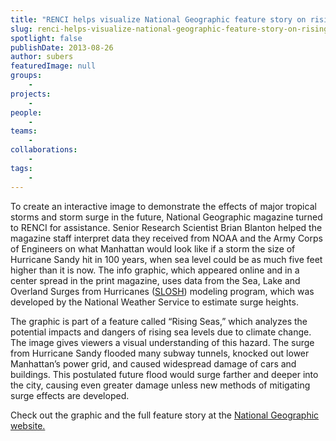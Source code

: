 ```yaml
---
title: "RENCI helps visualize National Geographic feature story on rising seas"
slug: renci-helps-visualize-national-geographic-feature-story-on-rising-seas-2
spotlight: false
publishDate: 2013-08-26
author: subers
featuredImage: null
groups:
    - 
projects:
    - 
people:
    - 
teams: 
    - 
collaborations:
    - 
tags:
    - 
---
```

To create an interactive image to demonstrate the effects of major tropical storms and storm surge in the future, National Geographic magazine turned to RENCI for assistance. Senior Research Scientist Brian Blanton helped the magazine staff interpret data they received from NOAA and the Army Corps of Engineers on what Manhattan would look like if a storm the size of Hurricane Sandy hit in 100 years, when sea level could be as much five feet higher than it is now. The info graphic, which appeared online and in a center spread in the print magazine, uses data from the Sea, Lake and Overland Surges from Hurricanes (<a href="http://www.nhc.noaa.gov/surge/slosh.php" target="_blank">SLOSH</a>) modeling program, which was developed by the National Weather Service to estimate surge heights.

<!--more-->

The graphic is part of a feature called “Rising Seas,” which analyzes the potential impacts and dangers of rising sea levels due to climate change. The image gives viewers a visual understanding of this hazard. The surge from Hurricane Sandy flooded many subway tunnels, knocked out lower Manhattan’s power grid, and caused widespread damage of cars and buildings. This postulated future flood would surge farther and deeper into the city, causing even greater damage unless new methods of mitigating surge effects are developed.

Check out the graphic and the full feature story at the <a href="http://ngm.nationalgeographic.com/2013/09/rising-seas/superstorm-surge-graphic" target="_blank">National Geographic website.</a>
